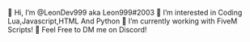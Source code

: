  👋 Hi, I’m @LeonDev999 aka Leon999#2003
 👀 I’m interested in Coding Lua,Javascript,HTML And Python 
 🌱 I’m currently working with FiveM Scripts! 
 👻 Feel Free to DM me on Discord!
